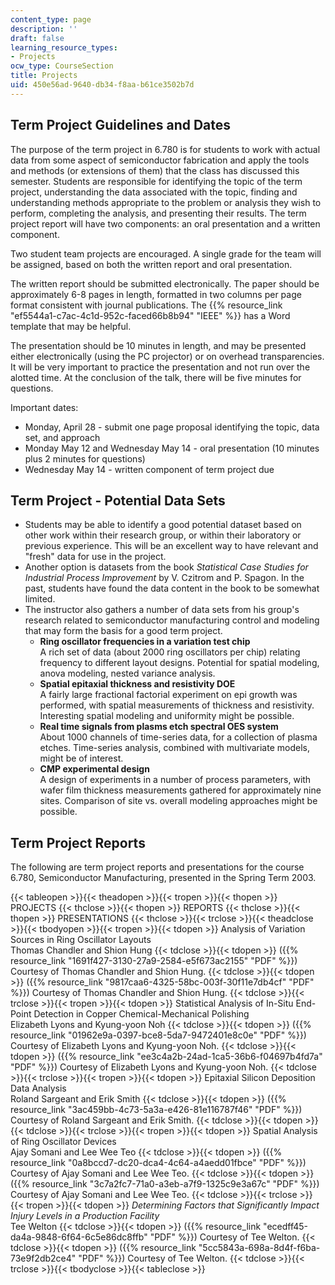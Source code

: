 ```yaml
---
content_type: page
description: ''
draft: false
learning_resource_types:
- Projects
ocw_type: CourseSection
title: Projects
uid: 450e56ad-9640-db34-f8aa-b61ce3502b7d
---
```

## Term Project Guidelines and Dates

The purpose of the term project in 6.780 is for students to work with actual data from some aspect of semiconductor fabrication and apply the tools and methods (or extensions of them) that the class has discussed this semester. Students are responsible for identifying the topic of the term project, understanding the data associated with the topic, finding and understanding methods appropriate to the problem or analysis they wish to perform, completing the analysis, and presenting their results. The term project report will have two components: an oral presentation and a written component.

Two student team projects are encouraged. A single grade for the team will be assigned, based on both the written report and oral presentation.

The written report should be submitted electronically. The paper should be approximately 6-8 pages in length, formatted in two columns per page format consistent with journal publications. The {{% resource_link "ef5544a1-c7ac-4c1d-952c-faced66b8b94" "IEEE" %}} has a Word template that may be helpful.

The presentation should be 10 minutes in length, and may be presented either electronically (using the PC projector) or on overhead transparencies. It will be very important to practice the presentation and not run over the alotted time. At the conclusion of the talk, there will be five minutes for questions.

Important dates:

- Monday, April 28 - submit one page proposal identifying the topic, data set, and approach
- Monday May 12 and Wednesday May 14 - oral presentation (10 minutes plus 2 minutes for questions)
- Wednesday May 14 - written component of term project due

## Term Project - Potential Data Sets

- Students may be able to identify a good potential dataset based on other work within their research group, or within their laboratory or previous experience. This will be an excellent way to have relevant and "fresh" data for use in the project.
- Another option is datasets from the book *Statistical Case Studies for Industrial Process Improvement* by V. Czitrom and P. Spagon. In the past, students have found the data content in the book to be somewhat limited.
- The instructor also gathers a number of data sets from his group's research related to semiconductor manufacturing control and modeling that may form the basis for a good term project.
    - **Ring oscillator frequencies in a variation test chip**   
        A rich set of data (about 2000 ring oscillators per chip) relating frequency to different layout designs. Potential for spatial modeling, anova modeling, nested variance analysis.
    - **Spatial epitaxial thickness and resistivity DOE**   
        A fairly large fractional factorial experiment on epi growth was performed, with spatial measurements of thickness and resistivity. Interesting spatial modeling and uniformity might be possible.
    - **Real time signals from plasms etch spectral OES system**   
        About 1000 channels of time-series data, for a collection of plasma etches. Time-series analysis, combined with multivariate models, might be of interest.
    - **CMP experimental design**   
        A design of experiments in a number of process parameters, with wafer film thickness measurements gathered for approximately nine sites. Comparison of site vs. overall modeling approaches might be possible.

## Term Project Reports

The following are term project reports and presentations for the course 6.780, Semiconductor Manufacturing, presented in the Spring Term 2003.

{{< tableopen >}}{{< theadopen >}}{{< tropen >}}{{< thopen >}}
PROJECTS
{{< thclose >}}{{< thopen >}}
REPORTS
{{< thclose >}}{{< thopen >}}
PRESENTATIONS
{{< thclose >}}{{< trclose >}}{{< theadclose >}}{{< tbodyopen >}}{{< tropen >}}{{< tdopen >}}
Analysis of Variation Sources in Ring Oscillator Layouts   
Thomas Chandler and Shion Hung
{{< tdclose >}}{{< tdopen >}}
({{% resource_link "1691f427-3130-27a9-2584-e5f673ac2155" "PDF" %}}) Courtesy of Thomas Chandler and Shion Hung.
{{< tdclose >}}{{< tdopen >}}
({{% resource_link "9817caa6-4325-58bc-003f-30f11e7db4cf" "PDF" %}}) Courtesy of Thomas Chandler and Shion Hung.
{{< tdclose >}}{{< trclose >}}{{< tropen >}}{{< tdopen >}}
Statistical Analysis of In-Situ End-Point Detection in Copper Chemical-Mechanical Polishing   
Elizabeth Lyons and Kyung-yoon Noh
{{< tdclose >}}{{< tdopen >}}
({{% resource_link "01962e9a-0397-bce8-5da7-9472401e8c0e" "PDF" %}}) Courtesy of Elizabeth Lyons and Kyung-yoon Noh.
{{< tdclose >}}{{< tdopen >}}
({{% resource_link "ee3c4a2b-24ad-1ca5-36b6-f04697b4fd7a" "PDF" %}}) Courtesy of Elizabeth Lyons and Kyung-yoon Noh.
{{< tdclose >}}{{< trclose >}}{{< tropen >}}{{< tdopen >}}
Epitaxial Silicon Deposition Data Analysis   
Roland Sargeant and Erik Smith
{{< tdclose >}}{{< tdopen >}}
({{% resource_link "3ac459bb-4c73-5a3a-e426-81e116787f46" "PDF" %}}) Courtesy of Roland Sargeant and Erik Smith.
{{< tdclose >}}{{< tdopen >}}
 
{{< tdclose >}}{{< trclose >}}{{< tropen >}}{{< tdopen >}}
Spatial Analysis of Ring Oscillator Devices   
Ajay Somani and Lee Wee Teo
{{< tdclose >}}{{< tdopen >}}
({{% resource_link "0a8bccd7-dc20-dca4-4c64-a4aedd01fbce" "PDF" %}}) Courtesy of Ajay Somani and Lee Wee Teo.
{{< tdclose >}}{{< tdopen >}}
({{% resource_link "3c7a2fc7-71a0-a3eb-a7f9-1325c9e3a67c" "PDF" %}}) Courtesy of Ajay Somani and Lee Wee Teo.
{{< tdclose >}}{{< trclose >}}{{< tropen >}}{{< tdopen >}}
*Determining Factors that Significantly Impact Injury Levels in a Production Facility*   
Tee Welton
{{< tdclose >}}{{< tdopen >}}
({{% resource_link "ecedff45-da4a-9848-6f64-6c5e86dc8ffb" "PDF" %}}) Courtesy of Tee Welton.
{{< tdclose >}}{{< tdopen >}}
({{% resource_link "5cc5843a-698a-8d4f-f6ba-73e9f2db2ce4" "PDF" %}}) Courtesy of Tee Welton.
{{< tdclose >}}{{< trclose >}}{{< tbodyclose >}}{{< tableclose >}}